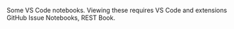 Some VS Code notebooks. Viewing these requires VS Code and extensions
GitHub Issue Notebooks, REST Book.
